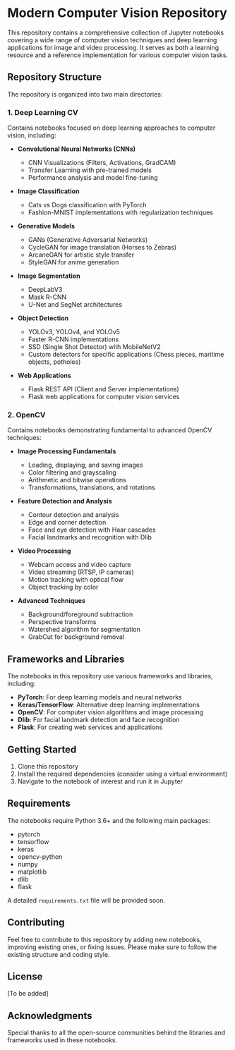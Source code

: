 # Modern Computer Vision Repository

This repository contains a comprehensive collection of Jupyter notebooks covering a wide range of computer vision techniques and deep learning applications for image and video processing. It serves as both a learning resource and a reference implementation for various computer vision tasks.

## Repository Structure

The repository is organized into two main directories:

### 1. Deep Learning CV

Contains notebooks focused on deep learning approaches to computer vision, including:

- **Convolutional Neural Networks (CNNs)**
  - CNN Visualizations (Filters, Activations, GradCAM)
  - Transfer Learning with pre-trained models
  - Performance analysis and model fine-tuning

- **Image Classification**
  - Cats vs Dogs classification with PyTorch
  - Fashion-MNIST implementations with regularization techniques

- **Generative Models**
  - GANs (Generative Adversarial Networks)
  - CycleGAN for image translation (Horses to Zebras)
  - ArcaneGAN for artistic style transfer
  - StyleGAN for anime generation

- **Image Segmentation**
  - DeepLabV3
  - Mask R-CNN
  - U-Net and SegNet architectures

- **Object Detection**
  - YOLOv3, YOLOv4, and YOLOv5
  - Faster R-CNN implementations
  - SSD (Single Shot Detector) with MobileNetV2
  - Custom detectors for specific applications (Chess pieces, maritime objects, potholes)

- **Web Applications**
  - Flask REST API (Client and Server implementations)
  - Flask web applications for computer vision services

### 2. OpenCV

Contains notebooks demonstrating fundamental to advanced OpenCV techniques:

- **Image Processing Fundamentals**
  - Loading, displaying, and saving images
  - Color filtering and grayscaling
  - Arithmetic and bitwise operations
  - Transformations, translations, and rotations

- **Feature Detection and Analysis**
  - Contour detection and analysis
  - Edge and corner detection
  - Face and eye detection with Haar cascades
  - Facial landmarks and recognition with Dlib

- **Video Processing**
  - Webcam access and video capture
  - Video streaming (RTSP, IP cameras)
  - Motion tracking with optical flow
  - Object tracking by color

- **Advanced Techniques**
  - Background/foreground subtraction
  - Perspective transforms
  - Watershed algorithm for segmentation
  - GrabCut for background removal

## Frameworks and Libraries

The notebooks in this repository use various frameworks and libraries, including:

- **PyTorch**: For deep learning models and neural networks
- **Keras/TensorFlow**: Alternative deep learning implementations
- **OpenCV**: For computer vision algorithms and image processing
- **Dlib**: For facial landmark detection and face recognition
- **Flask**: For creating web services and applications

## Getting Started

1. Clone this repository
2. Install the required dependencies (consider using a virtual environment)
3. Navigate to the notebook of interest and run it in Jupyter

## Requirements

The notebooks require Python 3.6+ and the following main packages:
- pytorch
- tensorflow
- keras
- opencv-python
- numpy
- matplotlib
- dlib
- flask

A detailed `requirements.txt` file will be provided soon.

## Contributing

Feel free to contribute to this repository by adding new notebooks, improving existing ones, or fixing issues. Please make sure to follow the existing structure and coding style.

## License

[To be added]

## Acknowledgments

Special thanks to all the open-source communities behind the libraries and frameworks used in these notebooks.
